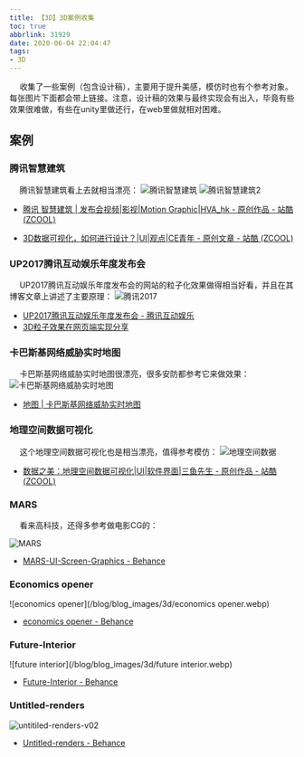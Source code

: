 ```yaml
---
title: 【3D】3D案例收集
toc: true
abbrlink: 31929
date: 2020-06-04 22:04:47
tags:
- 3D
---
```


&emsp; 收集了一些案例（包含设计稿），主要用于提升美感，模仿时也有个参考对象。每张图片下面都会带上链接。注意，设计稿的效果与最终实现会有出入，毕竟有些效果很难做，有些在unity里做还行，在web里做就相对困难。

## 案例

### 腾讯智慧建筑
&emsp; 腾讯智慧建筑看上去就相当漂亮：
![腾讯智慧建筑](/blog/blog_images/3d/腾讯智慧建筑.webp)
![腾讯智慧建筑2](/blog/blog_images/3d/腾讯智慧建筑2.webp)

- [腾讯 智慧建筑 \| 发布会视频|影视|Motion Graphic|HVA_hk - 原创作品 - 站酷 (ZCOOL)](https://www.zcool.com.cn/work/ZMjU2NTYwODA=.html)

- [3D数据可视化，如何进行设计？\|UI|观点|CE青年 - 原创文章 - 站酷 (ZCOOL)](https://www.zcool.com.cn/article/ZMTAzOTU3Mg==.html)

### UP2017腾讯互动娱乐年度发布会
&emsp; UP2017腾讯互动娱乐年度发布会的网站的粒子化效果做得相当好看，并且在其博客文章上讲述了主要原理：
![腾讯2017](/blog/blog_images/3d/腾讯2017.webp)
- [UP2017腾讯互动娱乐年度发布会 - 腾讯互动娱乐](https://up.qq.com/act/a20170301pre/index.html#)
- [3D粒子效果在网页端实现分享](https://tgideas.qq.com/gicp/news/475/6515254.html?from=list)

### 卡巴斯基网络威胁实时地图
&emsp; 卡巴斯基网络威胁实时地图很漂亮，很多安防都参考它来做效果：
![卡巴斯基网络威胁实时地图](/blog/blog_images/3d/卡巴斯基网络威胁实时地图.webp)
- [地图 \| 卡巴斯基网络威胁实时地图](https://cybermap.kaspersky.com/cn)


### 地理空间数据可视化
&emsp; 这个地理空间数据可视化也是相当漂亮，值得参考模仿：
![地理空间数据](/blog/blog_images/3d/地理空间数据.webp)

- [数据之美：地理空间数据可视化\|UI|软件界面|三鱼先生 - 原创作品 - 站酷 (ZCOOL)](https://www.zcool.com.cn/work/ZMzI1NDU4NDQ=/1.html)

### MARS
&emsp; 看来高科技，还得多参考做电影CG的：

![MARS](/blog/blog_images/3d/MARS.webp)

- [MARS-UI-Screen-Graphics - Behance](https://www.behance.net/gallery/47272469/MARS-UI-Screen-Graphics)


### Economics opener
![economics opener](/blog/blog_images/3d/economics opener.webp)

- [economics opener - Behance](https://www.behance.net/gallery/30261189/Economics-Opener-%28after-effects-template%29)


### Future-Interior

![future interior](/blog/blog_images/3d/future interior.webp)

- [Future-Interior - Behance](https://www.behance.net/gallery/47454885/Future-Interior)

### Untitled-renders


![untitiled-renders-v02](/blog/blog_images/3d/untitiled-renders-v02.webp)
- [Untitled-renders - Behance](https://www.behance.net/gallery/85955895/Untitled-renders-v02)



